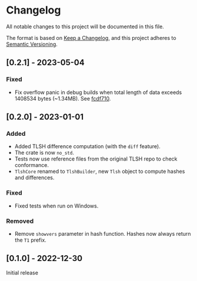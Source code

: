 # Changelog

All notable changes to this project will be documented in this file.

The format is based on [Keep a Changelog](https://keepachangelog.com/en/1.0.0/),
and this project adheres to [Semantic Versioning](https://semver.org/spec/v2.0.0.html).

## [0.2.1] - 2023-05-04

### Fixed

- Fix overflow panic in debug builds when total length of data exceeds 1408534 bytes
  (~1.34MB). See [fcdf710](https://github.com/vthib/tlsh/commit/fcdf710ac5730e68f4e4bf987623bc0e9b8e0819).

## [0.2.0] - 2023-01-01

### Added 

- Added TLSH difference computation (with the `diff` feature).
- The crate is now `no_std`.
- Tests now use reference files from the original TLSH repo to check conformance.
- `TlshCore` renamed to `TlshBuilder`, new `Tlsh` object to compute hashes and differences.

### Fixed

- Fixed tests when run on Windows.

### Removed

- Remove `showvers` parameter in hash function. Hashes now always return the `T1` prefix.

## [0.1.0] - 2022-12-30

Initial release
